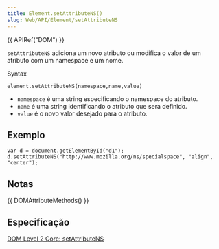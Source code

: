 ```yaml
---
title: Element.setAttributeNS()
slug: Web/API/Element/setAttributeNS
---
```


{{ APIRef("DOM") }}

`setAttributeNS` adiciona um novo atributo ou modifica o valor de um atributo com um namespace e um nome.

Syntax

```
element.setAttributeNS(namespace,name,value)
```

- `namespace` é uma string especificando o namespace do atributo.
- `name` é uma string identificando o atributo que sera definido.
- `value` é o novo valor desejado para o atributo.

## Exemplo

```
var d = document.getElementById("d1");
d.setAttributeNS("http://www.mozilla.org/ns/specialspace", "align", "center");
```

## Notas

{{ DOMAttributeMethods() }}

## Especificação

[DOM Level 2 Core: setAttributeNS](https://www.w3.org/TR/DOM-Level-2-Core/core.html#ID-ElSetAttrNS)
